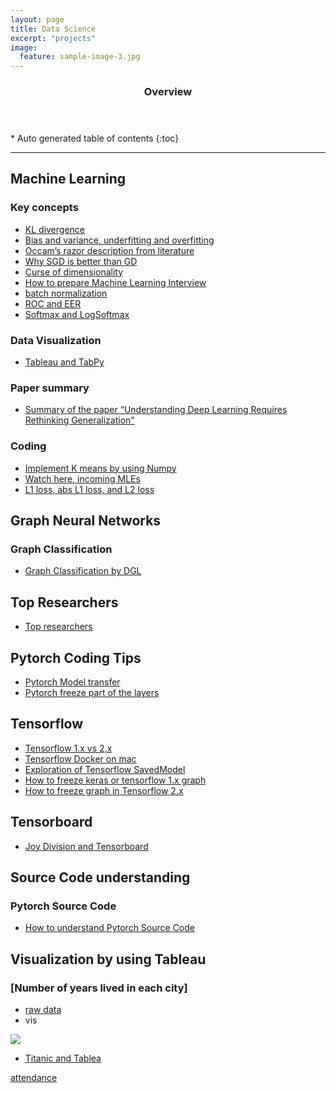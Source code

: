 ```yaml
---
layout: page
title: Data Science
excerpt: "projects"
image:
  feature: sample-image-3.jpg
---
```


<section id="table-of-contents" class="toc">
  <header>
    <h3>Overview</h3>
  </header>
<div id="drawer" markdown="1">
*  Auto generated table of contents
{:toc}
</div>
</section><!-- /#table-of-contents -->


---

## Machine Learning
### Key concepts
- [KL divergence](https://medium.com/@jim.morris.shen/why-we-dont-say-kl-divergence-is-a-distance-b0b25a8e6004?sk=59a0479988eb850a0b0b5c2a4e5937a1)
- [Bias and variance, underfitting and overfitting](https://medium.com/@jim.morris.shen/bias-and-variance-underfitting-and-overfitting-35189069d919?source=friends_link&sk=a481fef6d4e8552c6580a37c8ed0b92c)
- [Occam’s razor description from literature](https://medium.com/@jim.morris.shen/occams-razor-description-from-literature-86d457cf42d7?source=friends_link&sk=f2e91c1f7a7ac2a493abbcdda7a2b4be)
- [Why SGD is better than GD](https://medium.com/@jim.morris.shen/why-sgd-is-better-than-gd-f1046e7b7b9c)
- [Curse of dimensionality](https://medium.com/@jim.morris.shen/curse-of-dimensionality-bdc3fd5ac3c1)
- [How to prepare Machine Learning Interview](https://medium.com/@jim.morris.shen/how-to-prepare-machine-learning-interview-806c21317c6c)
- [batch normalization](https://medium.com/@jim.morris.shen/batch-normalization-7845ac308083?sk=9aa7b90f8f716f25366089aa2963e295)
- [ROC and EER](https://medium.com/@jim.morris.shen/roc-receiver-operating-characteristic-and-eer-equal-error-rate-ac5a576fae38?sk=d6a21f9b39e3dd5d420474fb1b6a8dc0)
- [Softmax and LogSoftmax](https://jimmy-shen.medium.com/softmax-or-logsoftmax-97784cd43b35)

### Data Visualization
- [Tableau and TabPy](https://jimmy-shen.medium.com/tableau-and-tabpy-3f9264755430)

### Paper summary
- [Summary of the paper “Understanding Deep Learning Requires Rethinking Generalization"](https://medium.com/@jim.morris.shen/summary-of-the-paper-understanding-deep-learning-requires-rethinking-generalization-aced06f31b51)

### Coding
- [Implement K means by using Numpy](https://medium.com/@jim.morris.shen/simple-implement-k-means-by-using-numpy-8a0b16883da5?source=friends_link&sk=c2d6b4046ad83fc2b73578922b29bb85)
- [Watch here, incoming MLEs](https://medium.com/@jim.morris.shen/watch-here-upcoming-mles-f811c6c3689d)
- [L1 loss, abs L1 loss, and L2 loss](https://medium.com/@jim.morris.shen/l1-loss-abs-l1-loss-and-l2-loss-627743422307)

## Graph Neural Networks
### Graph Classification
- [Graph Classification by DGL](https://medium.com/@jim.morris.shen/tutorial-of-graph-classification-by-dgl-75baa9478c16?source=friends_link&sk=44b0c49061390ab9ae946f1b8b9a0f6e)

## Top Researchers
- [Top researchers](https://jimmy-shen.medium.com/top-researchers-8cf9b3696a3a)

## Pytorch Coding Tips
- [Pytorch Model transfer](https://medium.com/@jim.morris.shen/pytorch-model-transfer-b0657879791d?source=friends_link&sk=8faae22b738d72c38bcb1dc0613f55c0)
- [Pytorch freeze part of the layers](https://medium.com/@jim.morris.shen/pytorch-freeze-part-of-the-layers-4554105e03a6?source=friends_link&sk=20df07ebc5848050e68efe27b03ad37f)

## Tensorflow
- [Tensorflow 1.x vs 2,x](https://medium.com/@jim.morris.shen/tensorflow-1-x-vs-2-x-4acaf509f2ef?sk=b33531141128d8c437445b98710e12ae)
- [Tensorflow Docker on mac](https://medium.com/@jim.morris.shen/tensorflow-docker-on-mac-5fcc0603f68e?sk=4816d7f9839f4ff9999c861151483024)
- [Exploration of Tensorflow SavedModel](https://medium.com/@jim.morris.shen/exploration-of-tensorflow-savedmodel-cf6e5859cc5c?sk=d676dc5a60c7db380e6e85221e8c350b)
- [How to freeze keras or tensorflow 1.x graph](https://jimmy-shen.medium.com/how-to-freeze-keras-or-tensorflow-1-x-graph-2b30b3a31af9)
- [How to freeze graph in Tensorflow 2.x](https://jimmy-shen.medium.com/how-to-freeze-graph-in-tensorflow-2-x-3a3238c70f19)

## Tensorboard  
- [Joy Division and Tensorboard](https://jimmy-shen.medium.com/joy-division-and-tensorboard-948716716230)

## Source Code understanding
### Pytorch Source Code
- [How to understand Pytorch Source Code](https://medium.com/@jim.morris.shen/how-to-understand-pytorch-source-code-1fdbdbbf007e?source=friends_link&sk=435606c5255887776c92cb738e3f6694)


## Visualization by using Tableau
### [Number of years lived in each city]
- [raw data](https://docs.google.com/spreadsheets/d/11l3uZB3ATSsXhd91y_47pd2u9U0ZSZVEA1MJeAqJ6RM/edit?usp=sharing)
- vis

<div class='tableauPlaceholder' id='viz1611617742948' style='position: relative'><noscript><a href='#'><img alt=' ' src='https:&#47;&#47;public.tableau.com&#47;static&#47;images&#47;TT&#47;TTTP75H2Q&#47;1_rss.png' style='border: none' /></a></noscript><object class='tableauViz'  style='display:none;'><param name='host_url' value='https%3A%2F%2Fpublic.tableau.com%2F' /> <param name='embed_code_version' value='3' /> <param name='path' value='shared&#47;TTTP75H2Q' /> <param name='toolbar' value='yes' /><param name='static_image' value='https:&#47;&#47;public.tableau.com&#47;static&#47;images&#47;TT&#47;TTTP75H2Q&#47;1.png' /> <param name='animate_transition' value='yes' /><param name='display_static_image' value='yes' /><param name='display_spinner' value='yes' /><param name='display_overlay' value='yes' /><param name='display_count' value='yes' /><param name='language' value='en' /></object></div>                <script type='text/javascript'>                    var divElement = document.getElementById('viz1611617742948');                    var vizElement = divElement.getElementsByTagName('object')[0];                    vizElement.style.width='100%';vizElement.style.height=(divElement.offsetWidth*0.75)+'px';                    var scriptElement = document.createElement('script');                    scriptElement.src = 'https://public.tableau.com/javascripts/api/viz_v1.js';                    vizElement.parentNode.insertBefore(scriptElement, vizElement);                </script>

- [Titanic and Tablea](https://jimmy-shen.medium.com/titanic-and-tableau-e450b70e9e16)


[attendance](https://docs.google.com/forms/u/1/d/e/1FAIpQLSeExPfCV7ZbEfh7oVM4XRORhLbmiSgwYX7--UzPJ6uxyjFWmw/formResponse)
